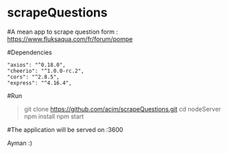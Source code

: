 # scrapeQuestions

#A mean app to scrape question form : https://www.fluksaqua.com/fr/forum/pompe


#Dependencies

    "axios": "^0.18.0",
    "cheerio": "^1.0.0-rc.2",
    "cors": "^2.8.5",
    "express": "^4.16.4",

#Run

> git clone https://github.com/acjm/scrapeQuestions.git
> cd nodeServer
> npm install
> npm start

#The application will be served on :3600 

Ayman :)